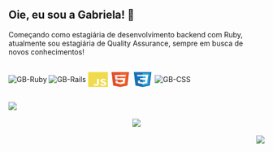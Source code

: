 ## Oie, eu sou a Gabriela! 🗻

Começando como estagiária de desenvolvimento backend com Ruby, atualmente sou estagiária de Quality Assurance, sempre em busca de novos conhecimentos!
<div style="display: inline_block"><br>
  <img align="center" alt="GB-Ruby" height="30" width="40" src="https://cdn.jsdelivr.net/gh/devicons/devicon@latest/icons/ruby/ruby-original.svg">
  <img align="center" alt="GB-Rails" height="30" width="40" src="https://cdn.jsdelivr.net/gh/devicons/devicon@latest/icons/rails/rails-plain-wordmark.svg">
  <img align="center" alt="GB-Js" height="30" width="40" src="https://raw.githubusercontent.com/devicons/devicon/master/icons/javascript/javascript-plain.svg">
  <img align="center" alt="GB-HTML" height="30" width="40" src="https://raw.githubusercontent.com/devicons/devicon/master/icons/html5/html5-original.svg">
  <img align="center" alt="GB-CSS" height="30" width="40" src="https://raw.githubusercontent.com/devicons/devicon/master/icons/css3/css3-original.svg">
  <img align="center" alt="GB-CSS" height="30" width="40" src="https://static-00.iconduck.com/assets.00/cypress-icon-2048x2045-rgul477b.png">
</div>
  
  ##
<img src="https://raw.githubusercontent.com/innng/innng/master/assets/kyubey.gif" height="40" />


  <p align="center">
<img height="165em" src="https://github-readme-stats.vercel.app/api/top-langs/?username=gabriela-s-gomes-smartfit&hide=TeX&layout=compact&theme=dark"/>
</p>
  <p align="right">
<img height="70em" src="https://user-images.githubusercontent.com/74038190/226127923-0e8b7792-7b3c-462b-951b-63c96ba1a5af.gif"/>
</p>

  ##
